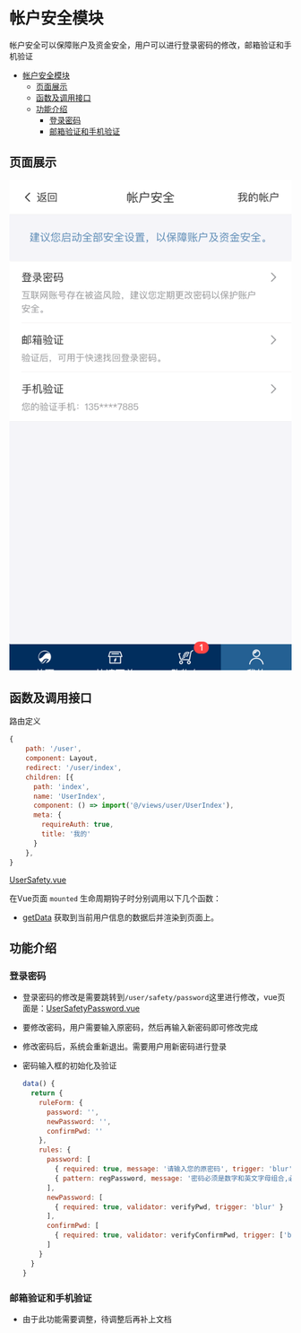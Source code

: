 # 帐户安全模块

帐户安全可以保障账户及资金安全，用户可以进行登录密码的修改，邮箱验证和手机验证


<!-- TOC -->

- [帐户安全模块](#帐户安全模块)
  - [页面展示](#页面展示)
  - [函数及调用接口](#函数及调用接口)
  - [功能介绍](#功能介绍)
    - [登录密码](#登录密码)
    - [邮箱验证和手机验证](#邮箱验证和手机验证)

<!-- /TOC -->

## 页面展示

![image](./images/userSafety.png)

## 函数及调用接口

路由定义

```js
{
    path: '/user',
    component: Layout,
    redirect: '/user/index',
    children: [{
      path: 'index',
      name: 'UserIndex',
      component: () => import('@/views/user/UserIndex'),
      meta: {
        requireAuth: true,
        title: '我的'
      }
    },
}
```

[UserSafety.vue](https://gitlab.kyani.cn/kyani-inc/kyani-shop-mobile/blob/master/src/views/user/UserSafety.vue)

在Vue页面 `mounted` 生命周期钩子时分别调用以下几个函数：
- [getData](https://gitlab.kyani.cn/kyani-inc/kyani-shop-mobile/blob/master/src/views/user/UserSafety.vue#L37) 获取到当前用户信息的数据后并渲染到页面上。


## 功能介绍

### 登录密码
- 登录密码的修改是需要跳转到`/user/safety/password`这里进行修改，vue页面是：[UserSafetyPassword.vue](https://gitlab.kyani.cn/kyani-inc/kyani-shop-mobile/blob/master/src/views/user/UserSafetyPassword.vue)
  
- 要修改密码，用户需要输入原密码，然后再输入新密码即可修改完成

- 修改密码后，系统会重新退出。需要用户用新密码进行登录

- 密码输入框的初始化及验证
  ```js
  data() {
    return {
      ruleForm: {
        password: '',
        newPassword: '',
        confirmPwd: ''
      },
      rules: {
        password: [
          { required: true, message: '请输入您的原密码', trigger: 'blur' },
          { pattern: regPassword, message: '密码必须是数字和英文字母组合,必须有一个大写字母' }
        ],
        newPassword: [
          { required: true, validator: verifyPwd, trigger: 'blur' }
        ],
        confirmPwd: [
          { required: true, validator: verifyConfirmPwd, trigger: ['blur', 'change'] }
        ]
      }
    }
  }
  ```

### 邮箱验证和手机验证
- 由于此功能需要调整，待调整后再补上文档